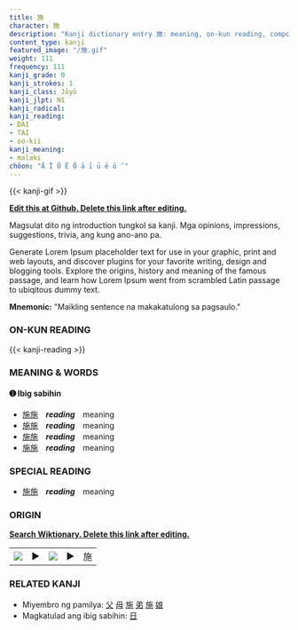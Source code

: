 ```yaml
---
title: 施
character: 施
description: "Kanji dictionary entry 施: meaning, on-kun reading, compounds, origin, related kanji"
content_type: kanji
featured_image: "/施.gif"
weight: 111
frequency: 111
kanji_grade: 0
kanji_strokes: 1
kanji_class: Jōyō
kanji_jlpt: N1
kanji_radical: 
kanji_reading: 
- DAI
- TAI
- oo-kii
kanji_meaning:
- malaki
chōon: "Ā Ī Ū Ē Ō ā ī ū ē ō ’"
---
```

[//]: # (Don't edit the line below. Kanji animated GIF code is automatically generated.)
{{< kanji-gif >}}

[//]: # (Edit below this line.)

**[Edit this at Github. Delete this link after editing.](https://github.com/tim0g/tim/tree/main/content/kanji/施/index.md)**

Magsulat dito ng introduction tungkol sa kanji. Mga opinions, impressions, suggestions, trivia, ang kung ano-ano pa.

Generate Lorem Ipsum placeholder text for use in your graphic, print and web layouts, and discover plugins for your favorite writing, design and blogging tools. Explore the origins, history and meaning of the famous passage, and learn how Lorem Ipsum went from scrambled Latin passage to ubiqitous dummy text.
 
**Mnemonic:** "Maikling sentence na makakatulong sa pagsaulo."

### ON-KUN READING

[//]: # (Don't edit the line below. ON-KUN READING code is automatically generated.)
{{< kanji-reading >}}

### MEANING & WORDS

#### ➊ **Ibig sabihin**
  - [施](../施)[施](../施)　***reading***　meaning
  - [施](../施)[施](../施)　***reading***　meaning
  - [施](../施)[施](../施)　***reading***　meaning
  - [施](../施)[施](../施)　***reading***　meaning

### SPECIAL READING
  - [施](../施)[施](../施)　***reading***　meaning

### ORIGIN

**[Search Wiktionary. Delete this link after editing.](https://wiktionary.org/wiki/施)**
<table class="kanji-table"><tr><td>
<img src="60px-施-bronze.svg.png">
</td><td>▶</td><td>
<img src="60px-施-oracle.svg.png">
</td><td>▶</td>
<td class="kanji-origin">施</td>
</tr></table>

### RELATED KANJI
- Miyembro ng pamilya: [父](../父) [母](../母) [施](../施) [弟](../弟) [施](../施) [娘](../娘)
- Magkatulad ang ibig sabihin: [日](../日)
